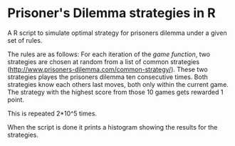 # Prisoner's Dilemma strategies in R
A R script to simulate optimal strategy for prisoners dilemma under a given set of rules.

The rules are as follows:
For each iteration of the _game function_, two strategies are chosen at random from a list of common strategies (http://www.prisoners-dilemma.com/common-strategy/).
These two strategies playes the prisoners dilemma ten consecutive times. Both strategies know each others last moves, both only within the current game. 
The strategy with the highest score from those 10 games gets rewarded 1 point.

This is repeated 2*10^5 times.

When the script is done it prints a histogram showing the results for the strategies.

